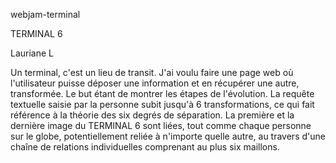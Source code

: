 webjam-terminal

TERMINAL 6

Lauriane L

Un terminal, c'est un lieu de transit. J'ai voulu faire une page web où l'utilisateur puisse déposer une information et en récupérer une autre, transformée. Le but étant de montrer les étapes de l'évolution. La requête textuelle saisie par la personne subit jusqu'à 6 transformations, ce qui fait référence à la théorie des six degrés de séparation. La première et la dernière image du TERMINAL 6 sont liées, tout comme chaque personne sur le globe, potentiellement reliée à n'importe quelle autre, au travers d'une chaîne de relations individuelles comprenant au plus six maillons. 
